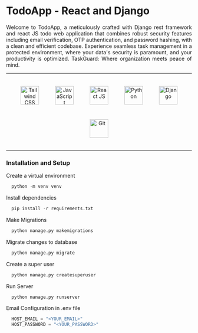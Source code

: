 # TodoApp - React and Django

<p align="justify">
Welcome to TodoApp, a meticulously crafted with Django rest framework and  react JS todo web application that combines robust security features including email verification, OTP authentication, and password hashing, with a clean and efficient codebase. Experience seamless task management in a protected environment, where your data's security is paramount, and your productivity is optimized. TaskGuard: Where organization meets peace of mind.
</p>

---

<div align="center">  
<a href="https://www.cplusplus.com/" target="_blank"><img style="margin: 20px" src="https://github.com/pc7122/TodoApp-React-Django/assets/55906078/de0dd9d6-02ce-4f54-973e-a751dea98f6b" alt="Tailwind CSS" height="50" /></a>  
<a href="https://www.javascript.com/" target="_blank"><img style="margin: 20px" src="https://github.com/pc7122/TodoApp-React-Django/assets/55906078/cbe36d8e-45a5-483d-9006-8f81290a513f" alt="JavaScript" height="50" /></a>  
<a href="https://www.java.com/" target="_blank"><img style="margin: 20px" src="https://github.com/pc7122/TodoApp-React-Django/assets/55906078/d3ad34a3-cb85-4ba8-b807-cb6fbb3342ab" alt="React JS" height="50" /></a>  
<a href="https://www.python.org/" target="_blank"><img style="margin: 20px" src="https://github.com/pc7122/TodoApp-React-Django/assets/55906078/91c52809-5960-4a29-b705-b0a1b082d3f5" alt="Python" height="50" /></a>  
<a href="https://www.djangoproject.com/" target="_blank"><img style="margin: 20px" src="https://github.com/pc7122/TodoApp-React-Django/assets/55906078/59d9193a-47bc-411a-91ef-d1dfb7f86479" alt="Django" height="50" /></a>  
<a href="https://github.com/" target="_blank"><img style="margin: 20px" src="https://profilinator.rishav.dev/skills-assets/git-scm-icon.svg" alt="Git" height="50" /></a>  
</div>

---

### Installation and Setup

Create a virtual environment

```python
  python -m venv venv
```

Install dependencies

```python
  pip install -r requirements.txt
```

Make Migrations

```python
  python manage.py makemigrations
```

Migrate changes to database

```python
  python manage.py migrate
```

Create a super user

```python
  python manage.py createsuperuser
```

Run Server

```python
  python manage.py runserver
```

Email Configuration in .env file

```python
  HOST_EMAIL = "<YOUR_EMAIL>"
  HOST_PASSWORD = "<YOUR_PASSWORD>"
```
